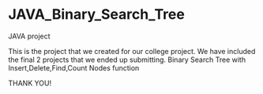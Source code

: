 # JAVA_Binary_Search_Tree
JAVA project

This is the project that we created for our college project.
We have included the final 2 projects that we ended up submitting.
Binary Search Tree with Insert,Delete,Find,Count Nodes function

THANK YOU!
